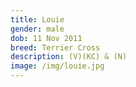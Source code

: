 ```yaml
---
title: Louie
gender: male
dob: 11 Nov 2011
breed: Terrier Cross
description: (V)(KC) & (N)
image: /img/louie.jpg
---
```


